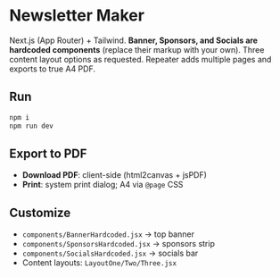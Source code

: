 # Newsletter Maker

Next.js (App Router) + Tailwind. **Banner, Sponsors, and Socials are hardcoded components** (replace their markup with your own). Three content layout options as requested. Repeater adds multiple pages and exports to true A4 PDF.

## Run
```bash
npm i
npm run dev
```

## Export to PDF
- **Download PDF**: client-side (html2canvas + jsPDF)
- **Print**: system print dialog; A4 via `@page` CSS

## Customize
- `components/BannerHardcoded.jsx` → top banner
- `components/SponsorsHardcoded.jsx` → sponsors strip
- `components/SocialsHardcoded.jsx` → socials bar
- Content layouts: `LayoutOne/Two/Three.jsx`
